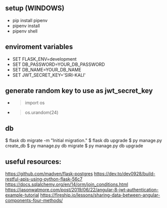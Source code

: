 ## setup (WINDOWS)
* pip install pipenv
* pipenv install 
* pipenv shell

## enviroment variables
* SET FLASK_ENV=development
* SET DB_PASSWORD=YOUR_DB_PASSWORD
* SET DB_NAME=YOUR_DB_NAME
* SET JWT_SECRET_KEY='SIRI-KALI'

## generate random key to use as jwt_secret_key
* >import os
* >os.urandom(24)

## db
 $ flask db migrate -m "Initial migration."
 $ flask db upgrade
 $ py manage.py create_db
 $ py manage.py db migrate
 $ py manage.py db upgrade

## useful resources:
https://github.com/madven/flask-postgres
https://dev.to/dev0928/build-restful-apis-using-python-flask-56c7
https://docs.sqlalchemy.org/en/14/orm/join_conditions.html
https://jasonwatmore.com/post/2019/06/22/angular-8-jwt-authentication-example-tutorial
https://fireship.io/lessons/sharing-data-between-angular-components-four-methods/